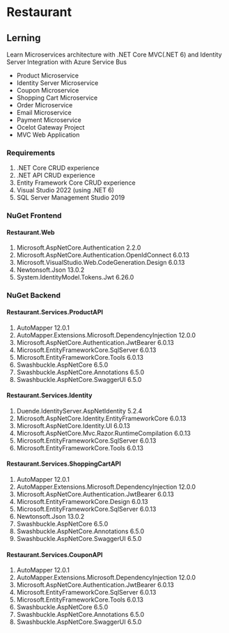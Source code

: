 # Restaurant

## Lerning

Learn Microservices architecture with .NET Core MVC(.NET 6) and Identity Server Integration with Azure Service Bus

- Product Microservice
- Identity Server Microservice
- Coupon Microservice
- Shopping Cart Microservice
- Order Microservice
- Email Microservice
- Payment Microservice
- Ocelot Gateway Project
- MVC Web Application

### Requirements

1. .NET Core CRUD experience
2. .NET API CRUD experience
3. Entity Framework Core CRUD experience
4. Visual Studio 2022 (using .NET 6)
5. SQL Server Management Studio 2019

### NuGet Frontend

#### Restaurant.Web

1. Microsoft.AspNetCore.Authentication 2.2.0
2. Microsoft.AspNetCore.Authentication.OpenIdConnect 6.0.13
3. Microsoft.VisualStudio.Web.CodeGeneration.Design 6.0.13
4. Newtonsoft.Json 13.0.2
5. System.IdentityModel.Tokens.Jwt 6.26.0

### NuGet Backend

#### Restaurant.Services.ProductAPI

1. AutoMapper 12.0.1
2. AutoMapper.Extensions.Microsoft.DependencyInjection 12.0.0
3. Microsoft.AspNetCore.Authentication.JwtBearer 6.0.13
4. Microsoft.EntityFrameworkCore.SqlServer 6.0.13
5. Microsoft.EntityFrameworkCore.Tools 6.0.13
6. Swashbuckle.AspNetCore 6.5.0
7. Swashbuckle.AspNetCore.Annotations 6.5.0
8. Swashbuckle.AspNetCore.SwaggerUI 6.5.0

#### Restaurant.Services.Identity

1. Duende.IdentityServer.AspNetIdentity 5.2.4
2. Microsoft.AspNetCore.Identity.EntityFrameworkCore 6.0.13
3. Microsoft.AspNetCore.Identity.UI 6.0.13
4. Microsoft.AspNetCore.Mvc.Razor.RuntimeCompilation 6.0.13
5. Microsoft.EntityFrameworkCore.SqlServer 6.0.13
6. Microsoft.EntityFrameworkCore.Tools 6.0.13

#### Restaurant.Services.ShoppingCartAPI

1. AutoMapper 12.0.1
2. AutoMapper.Extensions.Microsoft.DependencyInjection 12.0.0
3. Microsoft.AspNetCore.Authentication.JwtBearer 6.0.13
4. Microsoft.EntityFrameworkCore.Design 6.0.13
5. Microsoft.EntityFrameworkCore.SqlServer 6.0.13
6. Newtonsoft.Json 13.0.2
7. Swashbuckle.AspNetCore 6.5.0
8. Swashbuckle.AspNetCore.Annotations 6.5.0
9. Swashbuckle.AspNetCore.SwaggerUI 6.5.0

#### Restaurant.Services.CouponAPI

1. AutoMapper 12.0.1
2. AutoMapper.Extensions.Microsoft.DependencyInjection 12.0.0
3. Microsoft.AspNetCore.Authentication.JwtBearer 6.0.13
4. Microsoft.EntityFrameworkCore.SqlServer 6.0.13
5. Microsoft.EntityFrameworkCore.Tools 6.0.13
6. Swashbuckle.AspNetCore 6.5.0
7. Swashbuckle.AspNetCore.Annotations 6.5.0
8. Swashbuckle.AspNetCore.SwaggerUI 6.5.0
